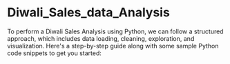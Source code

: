 # Diwali_Sales_data_Analysis

To perform a Diwali Sales Analysis using Python, we can follow a structured approach, which includes data loading, cleaning, exploration, and visualization. Here's a step-by-step guide along with some sample Python code snippets to get you started:
